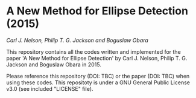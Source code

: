 # A New Method for Ellipse Detection (2015)
*Carl J. Nelson, Philip T. G. Jackson and Boguslaw Obara*

This repository contains all the codes written and implemented for the paper 'A New Method for Ellipse Detection' by Carl J. Nelson, Philip T. G. Jackson and Boguslaw Obara in 2015.

Please reference this repository (DOI: TBC) or the paper (DOI: TBC) when using these codes. This repositoty is under a GNU General Public License v3.0 (see included "LICENSE" file).
